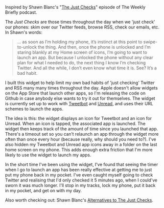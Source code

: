 Inspired by Shawn Blanc's "[The Just Checks][tjs]" episode of The Weekly Briefly podcast. 

The _Just Checks_ are those times throughout the day when we 'just check' our phones: skim over our Twitter feeds, browse RSS, check our emails, etc. In Shawn's words:

> ... as soon as I’m holding my phone, it’s instinct at this point to swipe-to-unlock the thing. And then, once the phone is unlocked and I’m staring blankly at my Home screen of icons, I’m going to want to launch an app. But because I unlocked the phone without any clear plan for what I needed to do, the next thing I know I’m checking Twitter. And all the while, I don’t even know what time it is. See? It’s a bad habit.

<!-- ![The Just Checks Today Widget](/images/posts/2014-11-15-the-just-checks-widget.png) -->

I built this widget to help limit my own bad habits of 'just checking' Twitter and RSS many many times throughout the day. Apple doesn't allow widgets on the App Store that launch other apps, so I'm releasing the code on Github in case anybody else wants to try it out for themselves. The widget is currently set up to work with [Tweetbot][tb] and [Unread][unr], and uses their URL schemes to launch the apps. 

The idea is this: the widget displays an icon for Tweetbot and an icon for Unread. When an icon is tapped, the associated app is launched. The widget then keeps track of the amount of time since you launched that app. There's a timeout set so you can't relaunch an app through the widget more often than once every hour (because really, why should you need to?). I've also hidden my Tweetbot and Unread app icons away in a folder on the last home screen on my phone. This adds enough extra friction that I'm more likely to use the widget to launch my apps.

In the short time I've been using the widget, I've found that seeing the timer when I go to launch an app has been really effective at getting me to just put my phone back in my pocket. I've even caught myself going to check Twitter and realising that I'd only checked it 5 minutes ago, when I could've sworn it was much longer. I'll stop in my tracks, lock my phone, put it back in my pocket, and get on with my day.

Also worth checking out: Shawn Blanc's [Alternatives to The Just Checks][alternatives].

[tjs]: http://weeklybriefly.net/the-just-checks/
[tb]: http://tapbots.com/software/tweetbot/
[unr]: http://supertop.co/unread/
[alternatives]: http://shawnblanc.net/2014/11/alternatives-to-the-just-checks/
[github]: https://github.com/frosty/JustChecks